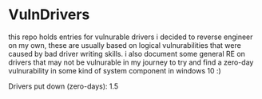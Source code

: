 # VulnDrivers
this repo holds entries for vulnurable drivers i decided to reverse engineer on my own, these are usually based on logical vulnurabilities that were caused by bad driver writing skills. i also document some general RE on drivers that may not be vulnurable in my journey to try and find a zero-day vulnurability in
some kind of system component in windows 10 :)

Drivers put down (zero-days): 1.5
